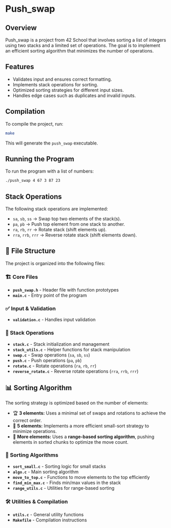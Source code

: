 # Push_swap

## Overview
Push_swap is a project from 42 School that involves sorting a list of integers using two stacks and a limited set of operations. The goal is to implement an efficient sorting algorithm that minimizes the number of operations.

## Features
- Validates input and ensures correct formatting.
- Implements stack operations for sorting.
- Optimized sorting strategies for different input sizes.
- Handles edge cases such as duplicates and invalid inputs.

## Compilation
To compile the project, run:
```bash
make
```
This will generate the `push_swap` executable.

## Running the Program
To run the program with a list of numbers:

```bash
./push_swap 4 67 3 87 23
```

## Stack Operations
The following stack operations are implemented:

- `sa`, `sb`, `ss` → Swap top two elements of the stack(s).
- `pa`, `pb` → Push top element from one stack to another.
- `ra`, `rb`, `rr` → Rotate stack (shift elements up).
- `rra`, `rrb`, `rrr` → Reverse rotate stack (shift elements down).

## 📂 File Structure

The project is organized into the following files:

### 🏗 Core Files  
- **`push_swap.h`** - Header file with function prototypes  
- **`main.c`** - Entry point of the program  

### ✅ Input & Validation  
- **`validation.c`** - Handles input validation  

### 📌 Stack Operations  
- **`stack.c`** - Stack initialization and management  
- **`stack_utils.c`** - Helper functions for stack manipulation  
- **`swap.c`** - Swap operations (`sa`, `sb`, `ss`)  
- **`push.c`** - Push operations (`pa`, `pb`)  
- **`rotate.c`** - Rotate operations (`ra`, `rb`, `rr`)  
- **`reverse_rotate.c`** - Reverse rotate operations (`rra`, `rrb`, `rrr`)  

## 📊 Sorting Algorithm

The sorting strategy is optimized based on the number of elements:

- 🏆 **3 elements:** Uses a minimal set of swaps and rotations to achieve the correct order.
- 🎯 **5 elements:** Implements a more efficient small-sort strategy to minimize operations.
- 🚀 **More elements:** Uses a **range-based sorting algorithm**, pushing elements in sorted chunks to optimize the move count.


### 🔢 Sorting Algorithms  
- **`sort_small.c`** - Sorting logic for small stacks  
- **`algo.c`** - Main sorting algorithm  
- **`move_to_top.c`** - Functions to move elements to the top efficiently  
- **`find_min_max.c`** - Finds min/max values in the stack  
- **`range_utils.c`** - Utilities for range-based sorting  

### 🛠 Utilities & Compilation  
- **`utils.c`** - General utility functions  
- **`Makefile`** - Compilation instructions  
